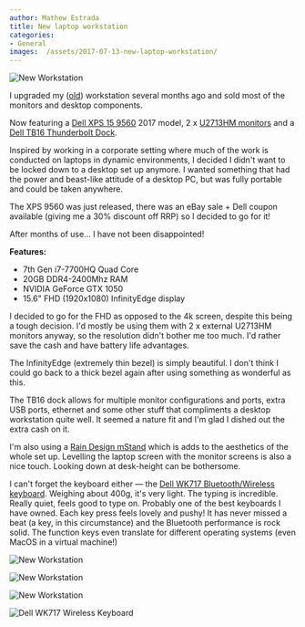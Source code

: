 ```yaml
---
author: Mathew Estrada
title: New laptop workstation
categories:
- General
images:  /assets/2017-07-13-new-laptop-workstation/
---
```

![New Workstation]({{page.images}}dell3.JPG)

I upgraded my ([old](/new-pc-build)) workstation several months ago and sold most of the monitors and desktop components.

Now featuring a [Dell XPS 15 9560](http://www.dell.com/au/p/xps-15-9560-laptop/pd?ref=PD_OC) 2017 model, 2 x [U2713HM monitors](/dell-u2713hm-ahips-monitors) and a [Dell TB16 Thunderbolt Dock](http://www.dell.com/en-us/shop/dell-business-thunderbolt-dock-tb16-with-240w-adapter/apd/452-bcnu/pc-accessories).

<!--more-->

Inspired by working in a corporate setting where much of the work is conducted on laptops in dynamic environments, I decided I didn't want to be locked down to a desktop set up anymore. I wanted something that had the power and beast-like attitude of a desktop PC, but was fully portable and could be taken anywhere.

The XPS 9560 was just released, there was an eBay sale + Dell coupon available (giving me a 30% discount off RRP) so I decided to go for it!

After months of use... I have not been disappointed!


**Features:**

- 7th Gen i7-7700HQ Quad Core
- 20GB DDR4-2400Mhz RAM
- NVIDIA GeForce GTX 1050
- 15.6" FHD (1920x1080) InfinityEdge display

I decided to go for the FHD as opposed to the 4k screen, despite this being a tough decision. I'd mostly be using them with 2 x external U2713HM monitors anyway, so the resolution didn't bother me too much. I'd rather save the cash and have battery life advantages.

The InfinityEdge (extremely thin bezel) is simply beautiful. I don't think I could go back to a thick bezel again after using something as wonderful as this.

The TB16 dock allows for multiple monitor configurations and ports, extra USB ports, ethernet and some other stuff that compliments a desktop workstation quite well. It seemed a nature fit and I'm glad I dished out the extra cash on it.

I'm also using a [Rain Design mStand](http://www.raindesigninc.com/mstand.html) which is adds to the aesthetics of the whole set up. Levelling the laptop screen with the monitor screens is also a nice touch. Looking down at desk-height can be bothersome.

I can't forget the keyboard either ― the [Dell WK717 Bluetooth/Wireless keyboard](http://www.dell.com/en-us/work/shop/dell-premier-wireless-keyboard-wk717/apd/580-aflj/pc-accessories). Weighing about 400g, it's very light. The typing is incredible. Really quiet, feels good to type on. Probably one of the best keyboards I have owned. Each key press feels lovely and pushy!
It has never missed a beat (a key, in this circumstance) and the Bluetooth performance is rock solid. The function keys even translate for different operating systems (even MacOS in a virtual machine!)



![New Workstation]({{page.images}}dell4.JPG)

![New Workstation]({{page.images}}dell1.JPG)

![New Workstation]({{page.images}}dell2.JPG)

![Dell WK717 Wireless Keyboard]({{page.images}}keyboard.JPG)